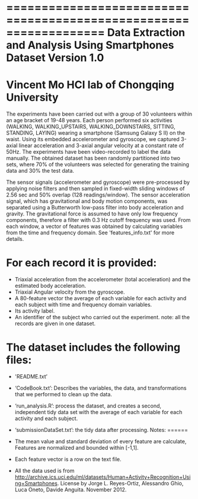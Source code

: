 
==================================================================
Data Extraction and Analysis Using Smartphones Dataset
Version 1.0
==================================================================
Vincent Mo
HCI lab of Chongqing University
==================================================================

The experiments have been carried out with a group of 30 volunteers within an age bracket of 19-48 years. Each person performed six activities (WALKING, WALKING_UPSTAIRS, WALKING_DOWNSTAIRS, SITTING, STANDING, LAYING) wearing a smartphone (Samsung Galaxy S II) on the waist. Using its embedded accelerometer and gyroscope, we captured 3-axial linear acceleration and 3-axial angular velocity at a constant rate of 50Hz. The experiments have been video-recorded to label the data manually. The obtained dataset has been randomly partitioned into two sets, where 70% of the volunteers was selected for generating the training data and 30% the test data. 

The sensor signals (accelerometer and gyroscope) were pre-processed by applying noise filters and then sampled in fixed-width sliding windows of 2.56 sec and 50% overlap (128 readings/window). The sensor acceleration signal, which has gravitational and body motion components, was separated using a Butterworth low-pass filter into body acceleration and gravity. The gravitational force is assumed to have only low frequency components, therefore a filter with 0.3 Hz cutoff frequency was used. From each window, a vector of features was obtained by calculating variables from the time and frequency domain. See 'features_info.txt' for more details. 


For each record it is provided:
======================================

- Triaxial acceleration from the accelerometer (total acceleration) and the estimated body acceleration.
- Triaxial Angular velocity from the gyroscope. 
- A 80-feature vector the average of each variable for each activity and each subject with time and frequency domain variables. 
- Its activity label. 
- An identifier of the subject who carried out the experiment.
note: all the records are given in one dataset.

The dataset includes the following files:
=========================================

- 'README.txt’

- ‘CodeBook.txt’: Describes the variables, the data, and transformations that we performed to clean up the data.

- ‘run_analysis.R’: process the dataset, and creates a second, independent tidy data set with the average of each variable for each activity and each subject.

- ‘submissionDataSet.txt’: the tidy data after processing.
Notes: 
======
- The mean value and standard deviation of every feature are calculate, Features are normalized and bounded within [-1,1].
- Each feature vector is a row on the text file.

- All the data used is from http://archive.ics.uci.edu/ml/datasets/Human+Activity+Recognition+Using+Smartphones. License by Jorge L. Reyes-Ortiz, Alessandro Ghio, Luca Oneto, Davide Anguita. November 2012.


